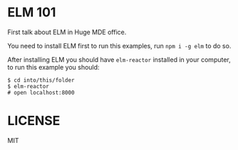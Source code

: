 # ELM 101
First talk about ELM in Huge MDE office.

You need to install ELM first to run this examples, run `npm i -g elm` to do so.

After installing ELM you should have `elm-reactor` installed in your computer, to run this example you should:

```shell
$ cd into/this/folder
$ elm-reactor
# open localhost:8000
```
# LICENSE
MIT